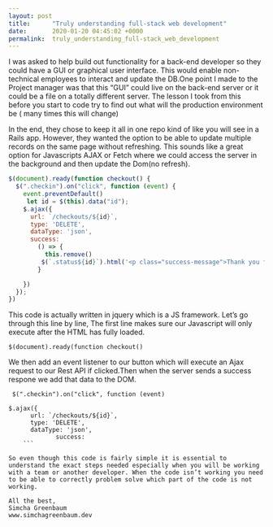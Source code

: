 ```yaml
---
layout: post
title:      "Truly understanding full-stack web development"
date:       2020-01-20 04:45:02 +0000
permalink:  truly_understanding_full-stack_web_development
---
```



I was asked to help build out functionality for a back-end developer so they could have a GUI  or graphical user interface.  This would enable non-technical employees to interact and update the DB.One point I made to the Project manager was that this “GUI” could live on the back-end server or it could be a file on a totally different server. The lesson I took from this before you start to code try to find out what will the production environment be ( many times this will change) 



In the end, they chose to keep it all in one repo kind of like you will see in a Rails app. However, they wanted the option to be able to update multiple records on the same page without refreshing. This sounds like a great option for Javascripts AJAX or Fetch where we could access the server in the background and then update the Dom(no refresh).

```javaScript
$(document).ready(function checkout() {
  $(".checkin").on("click", function (event) {
    event.preventDefault()
     let id = $(this).data("id");
    $.ajax({
      url: `/checkouts/${id}`,
      type: 'DELETE',
      dataType: 'json',
      success:
        () => {
          this.remove()
         $(`.status${id}`).html('<p class="success-message">Thank you for checking in your book</p>')
        }

    })
  });
})
````

This code is actually written in jquery which is a JS framework. Let’s go through this line by line,
The first line  makes sure our Javascript will only execute after the HTML has fully loaded. 

```$(document).ready(function checkout()```

We then add an event listener to our button which will  execute an Ajax request to our Rest API if clicked.Then when the server sends a success respone we add that data to the DOM.

``` $(".checkin").on("click", function (event)```

```
$.ajax({
      url: `/checkouts/${id}`,
      type: 'DELETE',
      dataType: 'json',
			 success:
	```
	
So even though this code is fairly simple it is essential to understand the exact steps needed especially when you will be working with a team or another developer. When the code isn’t working you need to be able to correctly problem solve which part of the code is not working.

All the best,
Simcha Greenbaum
www.simchagreenbaum.dev 
	
